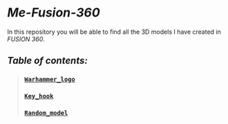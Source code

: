# ***Me-Fusion-360***
In this repository you will be able to find all the 3D models I have created in *FUSION 360*.
## *Table of contents:*
>### [`Warhammer_logo`](https://github.com/GeorgePopescu318/Me-Fusion-360/tree/main/Warhammer_logo)
>### [`Key_hook`](https://github.com/GeorgePopescu318/Me-Fusion-360/tree/main/Key_hook)
>### [`Random_model`]()